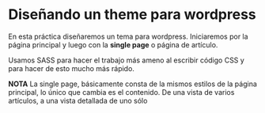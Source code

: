 # Diseñando un theme para wordpress

En esta práctica diseñaremos un  tema para wordpress.
Iniciaremos por la página principal y luego con la **single page** o página de artículo.

Usamos SASS para hacer el trabajo más ameno al escribir código CSS y para hacer de esto mucho más rápido.

**NOTA**
La single page, básicamente consta de la mismos estilos de la página principal, lo único que cambia es el contenido. De una vista de varios artículos, a una vista detallada de uno sólo